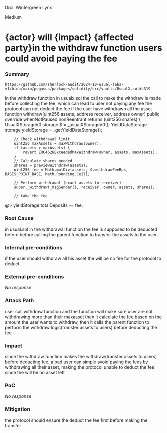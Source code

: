 Droll Wintergreen Lynx

Medium

# {actor} will {impact} {affected party}in the withdraw function users could avoid paying the fee

### Summary

    https://github.com/sherlock-audit/2024-10-usual-labs-v1/blob/main/pegasus/packages/solidity/src/vaults/UsualX.sol#L319

in the withdraw function in usualx.sol the call to make the withdraw is made before collecting the fee, which can lead to user not paying any fee
the protocol can not deduct the fee if the user have withdrawn all the asset
function withdraw(uint256 assets, address receiver, address owner)
        public
        override
        whenNotPaused
        nonReentrant
        returns (uint256 shares)
    {
        UsualXStorageV0 storage $ = _usualXStorageV0();
        YieldDataStorage storage yieldStorage = _getYieldDataStorage();

        // Check withdrawal limit
        uint256 maxAssets = maxWithdraw(owner);
        if (assets > maxAssets) {
            revert ERC4626ExceededMaxWithdraw(owner, assets, maxAssets);
        }
        // Calculate shares needed
        shares = previewWithdraw(assets);
        uint256 fee = Math.mulDiv(assets, $.withdrawFeeBps, BASIS_POINT_BASE, Math.Rounding.Ceil);

        // Perform withdrawal (exact assets to receiver)
        super._withdraw(_msgSender(), receiver, owner, assets, shares);

        // take the fee
 @> yieldStorage.totalDeposits -= fee;

### Root Cause

in usual.sol in the  withdrawal function the fee is supposed to be deducted before before calling the parent function to transfer the assets to the user

### Internal pre-conditions

if the user should withdraw all his asset the will be no fee for the protocol to deduct

### External pre-conditions

_No response_

### Attack Path

user call withdraw function and the function will make sure user are not withdrawing more than their maxasset then it calculate the fee based on the amount the user wants to withdraw, then it calls the parent function to perform the withdraw logic(transfer assets to users) before deducting the fee

### Impact

since the withdraw function makes the withdraw(transfer assets to users) before deducting fee, a bad user can simple avoid paying the fees by withdrawing all their asset, making the protocol unable to deduct the fee since the will be no asset left

### PoC

_No response_

### Mitigation

the protocol should ensure the deduct the fee first before making the transfer